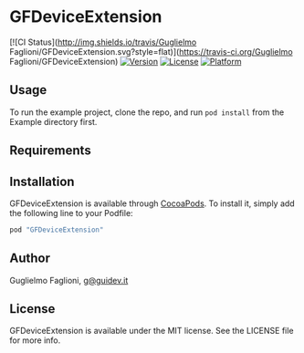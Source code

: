 # GFDeviceExtension

[![CI Status](http://img.shields.io/travis/Guglielmo Faglioni/GFDeviceExtension.svg?style=flat)](https://travis-ci.org/Guglielmo Faglioni/GFDeviceExtension)
[![Version](https://img.shields.io/cocoapods/v/GFDeviceExtension.svg?style=flat)](http://cocoapods.org/pods/GFDeviceExtension)
[![License](https://img.shields.io/cocoapods/l/GFDeviceExtension.svg?style=flat)](http://cocoapods.org/pods/GFDeviceExtension)
[![Platform](https://img.shields.io/cocoapods/p/GFDeviceExtension.svg?style=flat)](http://cocoapods.org/pods/GFDeviceExtension)

## Usage

To run the example project, clone the repo, and run `pod install` from the Example directory first.

## Requirements

## Installation

GFDeviceExtension is available through [CocoaPods](http://cocoapods.org). To install
it, simply add the following line to your Podfile:

```ruby
pod "GFDeviceExtension"
```

## Author

Guglielmo Faglioni, g@guidev.it

## License

GFDeviceExtension is available under the MIT license. See the LICENSE file for more info.
